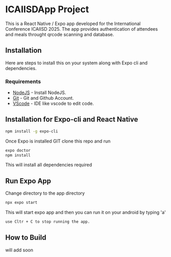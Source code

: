 # ICAIISDApp Project
This is a React Native / Expo app developed for the International Conference ICAIISD 2025. The app provides authentication of attendees and meals throught qrcode scanning and database.

## Installation
Here are steps to install this on your system along with Expo cli and dependencies.

### Requirements
* [NodeJS](http://nodejs.org/en/download) - Install NodeJS.
* [Git](https://git-scm.com/) - Git and Github Account.
* [VScode](https://code.visualstudio.com/download) - IDE like vscode to edit code.

## Installation for Expo-cli and React Native
```bash
npm install -g expo-cli
```

Once Expo is installed GIT clone this repo and run

```bash
expo doctor
npm install
```
This will install all dependencies required

## Run Expo App

Change directory to the app directory
```bash
npx expo start
```
This will start expo app and then you can run it on your android by typing 'a'

```bash
use Cltr + C to stop running the app.
```

## How to Build

will add soon